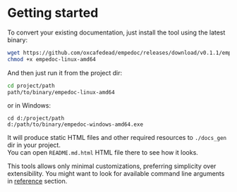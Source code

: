 # Getting started

To convert your existing documentation, just install the tool using the latest binary:

```sh
wget https://github.com/oxcafedead/empedoc/releases/download/v0.1.1/empedoc-linux-amd64
chmod +x empedoc-linux-amd64
```

And then just run it from the project dir:

```sh
cd project/path
path/to/binary/empedoc-linux-amd64
```

or in Windows:
```
cd d:/project/path
d:/path/to/binary/empedoc-windows-amd64.exe
```

It will produce static HTML files and other required resources to `./docs_gen` dir in your project.\
You can open `README.md.html` HTML file there to see how it looks.

This tools allows only minimal customizations, preferring simplicity over extensibility.
You might want to look for available command line arguments in [reference](./reference.md) section.